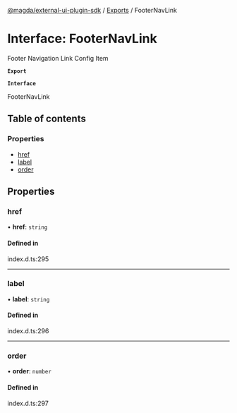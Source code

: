 [@magda/external-ui-plugin-sdk](../README.md) / [Exports](../modules.md) / FooterNavLink

# Interface: FooterNavLink

Footer Navigation Link Config Item

**`Export`**

**`Interface`**

FooterNavLink

## Table of contents

### Properties

- [href](FooterNavLink.md#href)
- [label](FooterNavLink.md#label)
- [order](FooterNavLink.md#order)

## Properties

### href

• **href**: `string`

#### Defined in

index.d.ts:295

---

### label

• **label**: `string`

#### Defined in

index.d.ts:296

---

### order

• **order**: `number`

#### Defined in

index.d.ts:297
